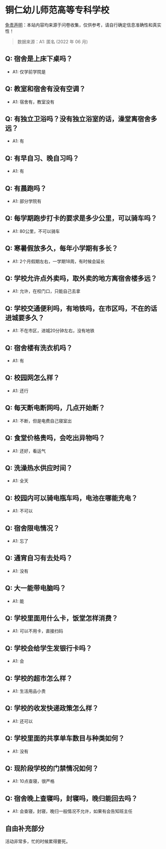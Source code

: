 # 铜仁幼儿师范高等专科学校

[免责声明](https://colleges.chat/#_3)：本站内容均来源于问卷收集，仅供参考，请自行确定信息准确性和真实性！

> 数据来源：A1: 匿名 (2022 年 06 月)

## Q: 宿舍是上床下桌吗？

- A1: 仅学前学院是

## Q: 教室和宿舍有没有空调？

- A1: 宿舍有，教室没有

## Q: 有独立卫浴吗？没有独立浴室的话，澡堂离宿舍多远？

- A1: 有

## Q: 有早自习、晚自习吗？

- A1: 有

## Q: 有晨跑吗？

- A1: 部分学院有

## Q: 每学期跑步打卡的要求是多少公里，可以骑车吗？

- A1: 80公里，不可以骑车

## Q: 寒暑假放多久，每年小学期有多长？

- A1: 2个月假期左右，一学期18周，有时候会延长

## Q: 学校允许点外卖吗，取外卖的地方离宿舍楼多远？

- A1: 允许，在校门口，只能自己去拿

## Q: 学校交通便利吗，有地铁吗，在市区吗，不在的话进城要多久？

- A1: 不在市区，进城20分钟左右，没有地铁

## Q: 宿舍楼有洗衣机吗？

- A1: 有

## Q: 校园网怎么样？

- A1: 还行

## Q: 每天断电断网吗，几点开始断？

- A1: 不断，但是电费自己寝室出

## Q: 食堂价格贵吗，会吃出异物吗？

- A1: 还好，看运气

## Q: 洗澡热水供应时间？

- A1: 全天

## Q: 校园内可以骑电瓶车吗，电池在哪能充电？

- A1: 不可以

## Q: 宿舍限电情况？

- A1: 忘了

## Q: 通宵自习有去处吗？

- A1: 没有

## Q: 大一能带电脑吗？

- A1: 能

## Q: 学校里面用什么卡，饭堂怎样消费？

- A1: 可以不用卡，直接扫码

## Q: 学校会给学生发银行卡吗？

- A1: 会

## Q: 学校的超市怎么样？

- A1: 生活用品小贵

## Q: 学校的收发快递政策怎么样？

- A1: 还可以

## Q: 学校里面的共享单车数目与种类如何？

- A1: 没有

## Q: 现阶段学校的门禁情况如何？

- A1: 10点查寝，很严格

## Q: 宿舍晚上查寝吗，封寝吗，晚归能回去吗？

- A1: 会查寝，封寝，晚归一般情况不允许，如果有会告知班主任

## 自由补充部分

活动非常多，忙的时候累得要死。